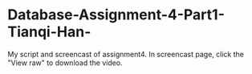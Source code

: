 # Database-Assignment-4-Part1-Tianqi-Han-
My script and screencast of assignment4.
In screencast page, click the "View raw" to download the video.


